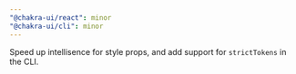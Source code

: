 ```yaml
---
"@chakra-ui/react": minor
"@chakra-ui/cli": minor
---
```


Speed up intellisence for style props, and add support for `strictTokens` in the
CLI.
